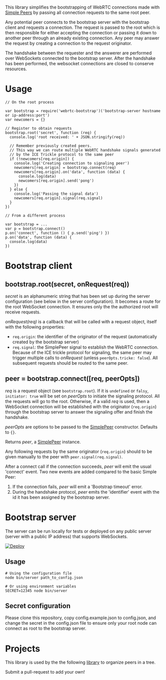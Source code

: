 This library simplifies the bootstrapping of WebRTC connections made with [Simple
Peers](https://github.com/feross/simple-peer) by passing all connection requests to the same root peer.

Any potential peer connects to the bootstrap server with the bootstrap client and requests a connection.
The request is passed to the root which is then responsible for either
accepting the connection or passing it down to another peer through an already
existing connection. Any peer may answer the request by creating a
connection to the request originator.


The handshake between the requester and the answerer are performed over
WebSockets connected to the bootstrap server. After the handshake has been
performed, the websocket connections are closed to conserve resources.


# Usage

    // On the root process

    var bootstrap = require('webrtc-bootstrap')('bootstrap-server hostname or ip-address:port')
    var newcomers = {}

    // Register to obtain requests
    bootstrap.root('secret', function (req) {
      console.log('root received: ' + JSON.stringify(req))

      // Remember previously created peers.  
      // This way we can route multiple WebRTC handshake signals generated 
      // by the ICE Trickle protocol to the same peer
      if (!newcomers[req.origin]) {
        console.log('Creating connection to signaling peer')
        newcomers[req.origin] = bootstrap.connect(req)
        newcomers[req.origin].on('data', function (data) {
          console.log(data)
          newcomers[req.origin].send('pong')
        })
      } else {
        console.log('Passing the signal data')
        newcomers[req.origin].signal(req.signal)
      }
    })

    // From a different process

    var bootstrap = ...
    var p = bootstrap.connect()
    p.on('connect', function () { p.send('ping') })
    p.on('data', function (data) {
      console.log(data)
    })

# Bootstrap client

## bootstrap.root(secret, onRequest(req))

*secret* is an alphanumeric string that has been set up during the server
configuration (see below in the server configuration). It becomes a route for
the root WebSocket connection. It ensures only the the authorized root will
receive requests.

*onRequest(req)* is a callback that will be called with a request object,
itself with the following properties:
  - `req.origin`: the identifier of the originator of the request
    (automatically created by the bootstrap server)
  - `req.signal`: the SimplePeer signal to establish the WebRTC connection.
    Because of the ICE trickle protocol for signaling, the same peer may
    trigger multiple calls to *onRequest* (unless `peerOpts.tricke: false`). 
    All subsequent requests should be routed to the same peer.

## peer =  bootstrap.connect([req, peerOpts])

*req* is a request object (see `bootstrap.root`).  If it is `undefined` or
`falsy`, `initiator: true` will be set on *peerOpts* to initiate the signaling
protocol. All the requests will go to the root. Otherwise, if a valid *req* is
used, then a WebSocket connection will be established with the originator
(`req.origin`) through the bootstrap server to answer the signaling offer and
finish the handshake. 

*peerOpts* are options to be passed to the [SimplePeer](https://github.com/feross/simple-peer) constructor. Defaults to `{}`.

Returns *peer*, a [SimplePeer](https://github.com/feross/simple-peer) instance.

Any following requests by the same originator (`req.origin`) should to be given
manually to the peer with `peer.signal(req.signal)`.

After a connect call if the connection succeeds, *peer* will emit the usual 'connect' event. 
Two new events are added compared to the basic Simple Peer:
  1. If the connection fails, *peer* will emit a 'Bootstrap timeout' error.
  2. During the handshake protocol, *peer* emits the 'identifier' event with
     the id it has been assigned by the bootstrap server.

# Bootstrap server

The server can be run locally for tests or deployed on any public server
(server with a public IP address) that supports WebSockets.

[![Deploy](https://www.herokucdn.com/deploy/button.svg)](https://heroku.com/deploy)

## Usage

    # Using the configuration file
    node bin/server path_to_config.json

    # Or using environment variables
    SECRET=12345 node bin/server

## Secret configuration

Please clone this repository, copy config.example.json to config.json, and
change the secret in the config.json file to ensure only your root node can
connect as root to the bootstrap server.

# Projects

This library is used by the the following
[library](https://github.com/elavoie/webrtc-tree-overlay) to organize peers in
a tree. 

Submit a pull-request to add your own!

